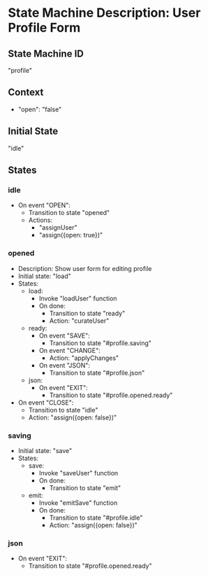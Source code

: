 # State Machine Description: User Profile Form

## State Machine ID
"profile"

## Context
- "open": "false"

## Initial State
"idle"

## States

### idle
- On event "OPEN":
    - Transition to state "opened"
    - Actions:
        - "assignUser"
        - "assign({open: true})"

### opened
- Description: Show user form for editing profile
- Initial state: "load"
- States:
    - load:
        - Invoke "loadUser" function
        - On done:
            - Transition to state "ready"
            - Action: "curateUser"
    - ready:
        - On event "SAVE":
            - Transition to state "#profile.saving"
        - On event "CHANGE":
            - Action: "applyChanges"
        - On event "JSON":
            - Transition to state "#profile.json"
    - json:
        - On event "EXIT":
            - Transition to state "#profile.opened.ready"
- On event "CLOSE":
    - Transition to state "idle"
    - Action: "assign({open: false})"

### saving
- Initial state: "save"
- States:
    - save:
        - Invoke "saveUser" function
        - On done:
            - Transition to state "emit"
    - emit:
        - Invoke "emitSave" function
        - On done:
            - Transition to state "#profile.idle"
            - Action: "assign({open: false})"

### json
- On event "EXIT":
    - Transition to state "#profile.opened.ready"

